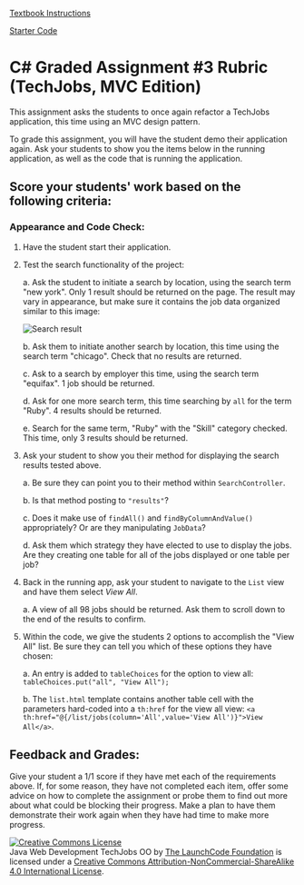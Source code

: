 [Textbook Instructions](https://education.launchcode.org/csharp-web-development/assignments/tech-jobs-mvc.html)

[Starter Code](https://github.com/LaunchCodeEducation/TechJobsMVC)

# C# Graded Assignment #3 Rubric (TechJobs, MVC Edition)

This assignment asks the students to once again refactor a TechJobs application, this time using an MVC 
design pattern.

To grade this assignment, you will have the student demo their application again. Ask your students to 
show you the items below in the running application, as well as the code that is running the application.

## Score your students' work based on the following criteria:

### Appearance and Code Check:

1. Have the student start their application.

1. Test the search functionality of the project:

   a. Ask the student to initiate a search by location, using the search term "new york". Only 1 result should be returned on the page. The result may vary in appearance, but make sure it contains the job data organized similar to this image:

   ![Search result](searchByLocation.png "Search Result Sample")

   b. Ask them to initiate another search by location, this time using the search term "chicago". Check that no results are returned.

   c. Ask to a search by employer this time, using the search term "equifax". 1 job should be returned.

   d. Ask for one more search term, this time searching by ``all`` for the term "Ruby". 4 results should be returned.

   e. Search for the same term, "Ruby" with the "Skill" category checked. This time, only 3 results should be returned.

1. Ask your student to show you their method for displaying the search results tested above.

   a. Be sure they can point you to their method within ``SearchController``.

   b. Is that method posting to ``"results"``?

   c. Does it make use of ``findAll()`` and ``findByColumnAndValue()`` appropriately? Or are they manipulating
      ``JobData``?

   d. Ask them which strategy they have elected to use to display the jobs. Are they creating one table for all
   of the jobs displayed or one table per job?

1. Back in the running app, ask your student to navigate to the ``List`` view and have them select *View All*.

   a. A view of all 98 jobs should be returned. Ask them to scroll down to the end of the results to confirm.

1. Within the code, we give the students 2 options to accomplish the "View All" list. Be sure they can tell you which of these options they have chosen:
   
      a. An entry is added to ``tableChoices`` for the option to view all: ``tableChoices.put("all", "View All");``
      
      b. The ``list.html`` template contains another table cell with the parameters hard-coded into a ``th:href`` for the view all view: ``<a th:href="@{/list/jobs(column='All',value='View All')}">View All</a>``.


## Feedback and Grades:
    
Give your student a 1/1 score if they have met each of the requirements above. If, for some 
reason, they have not completed each item, offer some advice on how to complete the assignment
or probe them to find out more about what could be blocking their progress. Make a plan to 
have them demonstrate their work again when they have had time to make more progress.


<a rel="license" href="http://creativecommons.org/licenses/by-nc-sa/4.0/"><img alt="Creative Commons License" style="border-width:0" src="https://i.creativecommons.org/l/by-nc-sa/4.0/88x31.png" /></a><br /><span xmlns:dct="http://purl.org/dc/terms/" property="dct:title">Java Web Development TechJobs OO</span> by <a xmlns:cc="http://creativecommons.org/ns#" href="https://www.launchcode.org/" property="cc:attributionName" rel="cc:attributionURL">The LaunchCode Foundation</a> is licensed under a <a rel="license" href="http://creativecommons.org/licenses/by-nc-sa/4.0/">Creative Commons Attribution-NonCommercial-ShareAlike 4.0 International License</a>.
